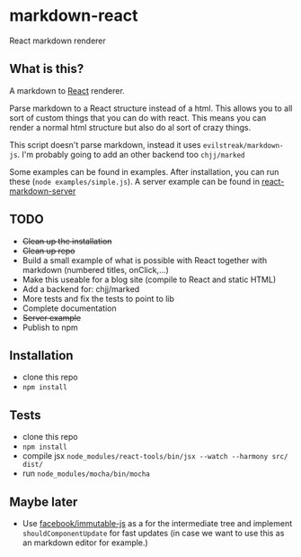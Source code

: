 markdown-react
==============

React markdown renderer

What is this?
-------------

A markdown to [React](http://facebook.github.io/react/) renderer.


Parse markdown to a React structure instead of a html. This allows you to all sort of custom things that you can do with react.
This means you can render a normal html structure but also do al sort of crazy things.

This script doesn't parse markdown, instead it uses `evilstreak/markdown-js`. I'm probably going to add an other backend too `chjj/marked`

Some examples can be found in examples. After installation, you can run these (`node examples/simple.js`).
A server example can be found in [react-markdown-server](https://github.com/tcoopman/markdown-react-server)

TODO
----

* ~~Clean up the installation~~
* ~~Clean up repo~~
* Build a small example of what is possible with React together with markdown (numbered titles, onClick,...)
* Make this useable for a blog site (compile to React and static HTML)
* Add a backend for: chjj/marked
* More tests and fix the tests to point to lib
* Complete documentation
* ~~Server example~~
* Publish to npm

Installation
------------

* clone this repo
* `npm install`

Tests
-----

* clone this repo
* `npm install`
* compile jsx `node_modules/react-tools/bin/jsx --watch --harmony src/ dist/`
* run `node_modules/mocha/bin/mocha`

Maybe later
-----------

* Use [facebook/immutable-js](https://github.com/facebook/immutable-js) as a for the intermediate tree and implement `shouldComponentUpdate` for fast updates (in case we want to use this as an markdown editor for example.)
